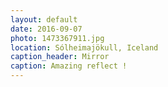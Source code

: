 ```yaml
---
layout: default
date: 2016-09-07
photo: 1473367911.jpg
location: Sólheimajökull, Iceland
caption_header: Mirror
caption: Amazing reflect !
---
```

